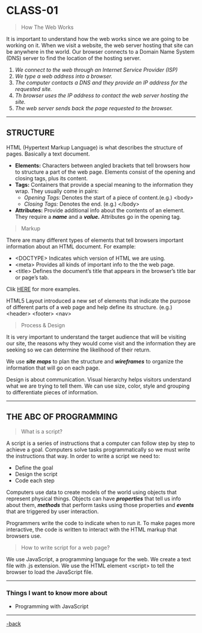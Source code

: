 # CLASS-01

>How The Web Works

It is important to understand how the web works since we are going to be working on it. When we visit a website, the web server hosting that site can be anywhere in the world. Our browser connects to a Domain Name System (DNS) server to find the location of the hosting server.

1. *We connect to the web through an Internet Service Provider (ISP)*
2. *We type a web address into a browser.*
3. *The computer contacts a DNS and they provide an IP address for the requested site.*
4. *Th browser uses the IP address to contact the web server hosting the site.*
5. *The web server sends back the page requested to the browser.*

---

## STRUCTURE

HTML (Hypertext Markup Language) is what describes the structure of pages. Basically a text document.

* **Elements:** Characters between angled brackets that tell browsers how to structure a part of the web page. Elements consist of the opening and closing tags, plus its content.
* **Tags:** Containers that provide a special meaning to the information they wrap. They usually come in pairs:
  * *Opening Tags:* Denotes the start of a piece of content.(e.g.) \<body>
  * *Closing Tags:* Denotes the end. (e.g.) \</body>
* **Attributes:** Provide additional info about the contents of an element. They require a ***name*** and a ***value.*** Attributes go in the opening tag.

>Markup

There are many  different types of elements that tell browsers important information about an HTML document. For example:

* \<DOCTYPE> Indicates which version of HTML we are using.
* \<meta> Provides all kinds of important info to the the web page.
* \<title> Defines the document’s title that appears in the browser’s title bar or page’s tab.

Clik [HERE](https://developer.mozilla.org/en-US/docs/Web/HTML/Element) for more examples.

HTML5 Layout introduced a new set of elements that indicate the purpose of different parts of a web page and help define its structure. (e.g.) \<header> \<footer> \<nav>

>Process & Design

It is very important to understand the target audience that will be visiting our site, the reasons why they would come visit and the information they are seeking so we can determine the likelihood of their return.

We use ***site maps*** to plan the structure and ***wireframes*** to organize the information that will go on each page.

Design is about communication. Visual hierarchy helps visitors understand what we are trying to tell them. We can use size, color, style and grouping to differentiate pieces of information.

---

## THE ABC OF PROGRAMMING

>What is a script?

A script is a series of instructions that a computer can follow step by step to achieve a goal. Computers solve tasks programmatically so we must write the instructions that way. In order to write a script we need to:

* Define the goal
* Design the script
* Code each step

Computers use data to create models of the world using objects that represent physical things. Objects can have ***properties*** that tell us info about them, ***methods*** that perform tasks using those properties and ***events*** that are triggered by user interaction.

Programmers write the code to indicate when to run it. To make pages more interactive, the code is written to interact with the HTML markup that browsers use.

>How to write script for a web page?

We use JavaScript, a programming language for the web. We create a text file with .js extension. We use the HTML element \<script> to tell the browser to load the JavaScript file.

---

### Things I want to know more about

* Programming with JavaScript

---

[-back](https://alexriverau.github.io/reading-notes/)
